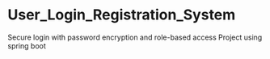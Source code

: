# User_Login_Registration_System
Secure login with password encryption and role-based access Project using spring boot
